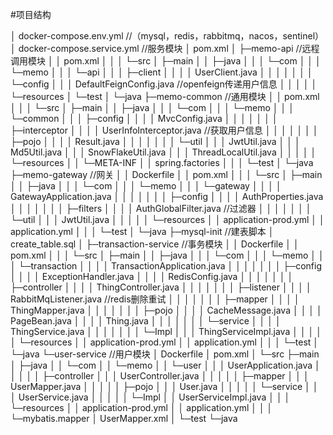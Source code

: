 #项目结构

  │  docker-compose.env.yml     //（mysql，redis，rabbitmq，nacos，sentinel）
  │  docker-compose.service.yml //服务模块
  │  pom.xml
  │
  ├─memo-api //远程调用模块
  │  │  pom.xml
  │  │
  │  └─src
  │      ├─main
  │      │  ├─java
  │      │  │  └─com
  │      │  │      └─memo
  │      │  │          └─api
  │      │  │              ├─client
  │      │  │              │      UserClient.java
  │      │  │              │
  │      │  │              └─config
  │      │  │                      DefaultFeignConfig.java //openfeign传递用户信息
  │      │  │
  │      │  └─resources
  │      └─test
  │          └─java
  ├─memo-common //通用模块
  │  │  pom.xml
  │  │
  │  └─src
  │      ├─main
  │      │  ├─java
  │      │  │  └─com
  │      │  │      └─memo
  │      │  │          └─common
  │      │  │              ├─config
  │      │  │              │      MvcConfig.java
  │      │  │              │
  │      │  │              ├─interceptor
  │      │  │              │      UserInfoInterceptor.java //获取用户信息
  │      │  │              │
  │      │  │              ├─pojo
  │      │  │              │      Result.java
  │      │  │              │
  │      │  │              └─util
  │      │  │                      JwtUtil.java
  │      │  │                      Md5Util.java
  │      │  │                      SnowFlakeUtil.java
  │      │  │                      ThreadLocalUtil.java
  │      │  │
  │      │  └─resources
  │      │      └─META-INF
  │      │              spring.factories
  │      │
  │      └─test
  │          └─java
  ├─memo-gateway //网关
  │  │  Dockerfile
  │  │  pom.xml
  │  │
  │  └─src
  │      ├─main
  │      │  ├─java
  │      │  │  └─com
  │      │  │      └─memo
  │      │  │          └─gateway
  │      │  │              │  GatewayApplication.java
  │      │  │              │
  │      │  │              ├─config
  │      │  │              │      AuthProperties.java
  │      │  │              │
  │      │  │              ├─filters
  │      │  │              │      AuthGlobalFilter.java //过滤器
  │      │  │              │
  │      │  │              └─util
  │      │  │                      JwtUtil.java
  │      │  │
  │      │  └─resources
  │      │          application-prod.yml
  │      │          application.yml
  │      │
  │      └─test
  │          └─java
  ├─mysql-init //建表脚本
  │      create_table.sql
  │
  ├─transaction-service //事务模块
  │  │  Dockerfile
  │  │  pom.xml
  │  │
  │  └─src
  │      ├─main
  │      │  ├─java
  │      │  │  └─com
  │      │  │      └─memo
  │      │  │          └─transaction
  │      │  │              │  TransactionApplication.java
  │      │  │              │
  │      │  │              ├─config
  │      │  │              │      ExceptionHandler.java
  │      │  │              │      RedisConfig.java
  │      │  │              │
  │      │  │              ├─controller
  │      │  │              │      ThingController.java
  │      │  │              │
  │      │  │              ├─listener
  │      │  │              │      RabbitMqListener.java //redis删除重试
  │      │  │              │
  │      │  │              ├─mapper
  │      │  │              │      ThingMapper.java
  │      │  │              │
  │      │  │              ├─pojo
  │      │  │              │      CacheMessage.java
  │      │  │              │      PageBean.java
  │      │  │              │      Thing.java
  │      │  │              │
  │      │  │              └─service
  │      │  │                  │  ThingService.java
  │      │  │                  │
  │      │  │                  └─Impl
  │      │  │                          ThingServiceImpl.java
  │      │  │
  │      │  └─resources
  │      │          application-prod.yml
  │      │          application.yml
  │      │
  │      └─test
  │          └─java
  └─user-service //用户模块
      │  Dockerfile
      │  pom.xml
      │
      └─src
          ├─main
          │  ├─java
          │  │  └─com
          │  │      └─memo
          │  │          └─user
          │  │              │  UserApplication.java
          │  │              │
          │  │              ├─controller
          │  │              │      UserController.java
          │  │              │
          │  │              ├─mapper
          │  │              │      UserMapper.java
          │  │              │
          │  │              ├─pojo
          │  │              │      User.java
          │  │              │
          │  │              └─service
          │  │                  │  UserService.java
          │  │                  │
          │  │                  └─Impl
          │  │                          UserServiceImpl.java
          │  │
          │  └─resources
          │      │  application-prod.yml
          │      │  application.yml
          │      │
          │      └─mybatis.mapper
          │              UserMapper.xml
          │
          └─test
              └─java
